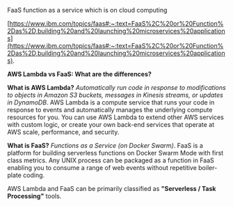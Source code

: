FaaS function as a service which is on cloud computing  

[https://www.ibm.com/topics/faas#:~:text=FaaS%2C%20or%20Function%2Das%2D,building%20and%20launching%20microservices%20applications](https://www.ibm.com/topics/faas#:~:text=FaaS%2C%20or%20Function%2Das%2D,building%20and%20launching%20microservices%20applications).





**AWS Lambda vs FaaS: What are the differences?**

**What is AWS Lambda?** _Automatically run code in response to modifications to objects in Amazon S3 buckets, messages in Kinesis streams, or updates in DynamoDB_. AWS Lambda is a compute service that runs your code in response to events and automatically manages the underlying compute resources for you. You can use AWS Lambda to extend other AWS services with custom logic, or create your own back-end services that operate at AWS scale, performance, and security.

**What is FaaS?** _Functions as a Service (on Docker Swarm)_. FaaS is a platform for building serverless functions on Docker Swarm Mode with first class metrics. Any UNIX process can be packaged as a function in FaaS enabling you to consume a range of web events without repetitive boiler-plate coding.

AWS Lambda and FaaS can be primarily classified as **"Serverless / Task Processing"** tools.